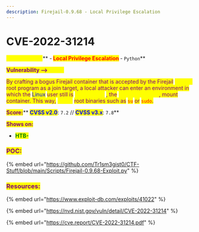 ```yaml
---
description: Firejail-0.9.68 - Local Privilege Escalation
---
```


# CVE-2022-31214

<mark style="color:yellow;">**Firejail-0.9.68**</mark>** **<mark style="color:purple;">**-**</mark> <mark style="color:red;">**Local Privilege Escalation**</mark> <mark style="color:purple;">**-**</mark> <mark style="color:orange;">**`Python`**</mark>&#x20;

<mark style="color:purple;">**Vulnerability -->**</mark><mark style="color:yellow;">`join.c`</mark>&#x20;

<mark style="color:purple;">By crafting a bogus Firejail container that is accepted by the Firejail</mark> <mark style="color:yellow;">setuid-</mark><mark style="color:purple;">root program as a join target, a local attacker can enter an environment in which the</mark> <mark style="color:blue;">Linux</mark> <mark style="color:purple;">user still is</mark> <mark style="color:yellow;">default user</mark> <mark style="color:purple;">, the</mark> <mark style="color:yellow;">NO\_NEW\_PRIVS</mark><mark style="color:purple;">,  mount container. This way,</mark> <mark style="color:yellow;">setuid</mark> <mark style="color:purple;">root binaries such as</mark> <mark style="color:red;">`su`</mark> <mark style="color:purple;">or</mark> <mark style="color:red;">`sudo`</mark><mark style="color:purple;">.</mark>

<mark style="color:purple;">**Score:**</mark>** **<mark style="color:blue;">**CVSS v2.0**</mark><mark style="color:purple;">**:**</mark>** **<mark style="color:yellow;">**`7.2`**</mark>** **<mark style="color:purple;">**//**</mark>** **<mark style="color:blue;">**CVSS v3.x**</mark><mark style="color:purple;">**:**</mark>** **<mark style="color:yellow;">**`7.8`**</mark>

<mark style="color:purple;">**Shows on:**</mark>&#x20;

* <mark style="color:green;">**HTB-**</mark>

### <mark style="color:purple;">POC:</mark>

{% embed url="https://github.com/Tr1sm3gist0/CTF-Stuff/blob/main/Scripts/Firejail-0.9.68-Exploit.py" %}

### <mark style="color:purple;">Resources:</mark>

{% embed url="https://www.exploit-db.com/exploits/41022" %}

{% embed url="https://nvd.nist.gov/vuln/detail/CVE-2022-31214" %}

{% embed url="https://cve.report/CVE-2022-31214.pdf" %}
